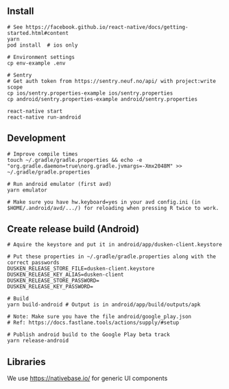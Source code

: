 ## Install
    # See https://facebook.github.io/react-native/docs/getting-started.html#content
    yarn
    pod install  # ios only

    # Environment settings
    cp env-example .env

    # Sentry
    # Get auth token from https://sentry.neuf.no/api/ with project:write scope
    cp ios/sentry.properties-example ios/sentry.properties
    cp android/sentry.properties-example android/sentry.properties

    react-native start
    react-native run-android

## Development
    # Improve compile times
    touch ~/.gradle/gradle.properties && echo -e "org.gradle.daemon=true\norg.gradle.jvmargs=-Xmx2048M" >> ~/.gradle/gradle.properties

    # Run android emulator (first avd)
    yarn emulator

    # Make sure you have hw.keyboard=yes in your avd config.ini (in $HOME/.android/avd/.../) for reloading when pressing R twice to work.

## Create release build (Android)
    # Aquire the keystore and put it in android/app/dusken-client.keystore

    # Put these properties in ~/.gradle/gradle.properties along with the correct passwords
    DUSKEN_RELEASE_STORE_FILE=dusken-client.keystore
    DUSKEN_RELEASE_KEY_ALIAS=dusken-client
    DUSKEN_RELEASE_STORE_PASSWORD=
    DUSKEN_RELEASE_KEY_PASSWORD=

    # Build
    yarn build-android # Output is in android/app/build/outputs/apk

    # Note: Make sure you have the file android/google_play.json
    # Ref: https://docs.fastlane.tools/actions/supply/#setup

    # Publish android build to the Google Play beta track
    yarn release-android

## Libraries

We use https://nativebase.io/ for generic UI components
